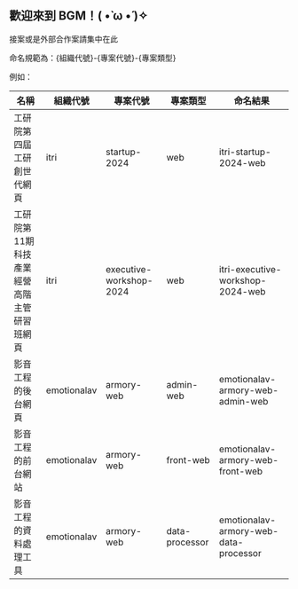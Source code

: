 ## 歡迎來到 BGM！( •̀ ω •́ )✧

接案或是外部合作案請集中在此

命名規範為：{組織代號}-{專案代號}-{專案類型}

例如：

| 名稱                     | 組織代號        | 專案代號                    | 專案類型           | 命名結果                                  |
|------------------------|-------------|-------------------------|----------------|---------------------------------------|
| 工研院第四屆工研創世代網頁          | itri        | startup-2024            | web            | itri-startup-2024-web                 |
| 工研院第11期科技產業經營高階主管研習班網頁 | itri        | executive-workshop-2024 | web            | itri-executive-workshop-2024-web      |
| 影音工程的後台網頁              | emotionalav | armory-web              | admin-web      | emotionalav-armory-web-admin-web      |
| 影音工程的前台網站              | emotionalav | armory-web              | front-web      | emotionalav-armory-web-front-web      |
| 影音工程的資料處理工具            | emotionalav | armory-web              | data-processor | emotionalav-armory-web-data-processor |



